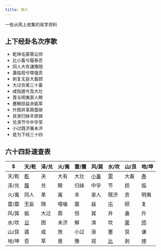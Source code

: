 ```yaml
---
title: 简介
---
```


一些从网上收集的易学资料

## 上下经卦名次序歌

* 乾坤屯蒙需讼师
* 比小畜兮履泰否
* 同人大有谦豫随
* 蛊临观兮噬嗑贲
* 剥复无妄大畜颐
* 大过坎离三十备
* 咸恒遁兮及大壮
* 晋与明夷家人睽
* 蹇解损益夬姤萃
* 升困井革鼎震继
* 艮渐归妹丰旅巽
* 兑涣节兮中孚至
* 小过既济兼未济
* 是为下经三十四

## 六十四卦速查表

| $     | 天/乾                 | 泽/兑 | 火/离 | 雷/震 | 风/巽                     | 水/坎                 | 山/艮                 | 地/坤                |
| ----- | --------------------- | ----- | ----- | ----- | ------------------------- | --------------------- | --------------------- | -------------------- |
| 天/乾 | [乾](iching/01-qian/) | 夬    | 大有  | 大壮  | [小畜](iching/09-xiaoxu/) | [需](iching/05-xu/)   | 大畜                  | [泰](iching/11-tai/) |
| 泽/兑 | [履](iching/10-lv/)   | 兑    | 睽    | 归妹  | 中孚                      | 节                    | 损                    | 临                   |
| 火/离 | 同人                  | 革    | 离    | 丰    | 家人                      | 既济                  | 贲                    | 明夷                 |
| 雷/震 | 无妄                  | 随    | 噬嗑  | 震    | 益                        | [屯](iching/03-zhun/) | 颐                    | 复                   |
| 风/巽 | 姤                    | 大过  | 鼎    | 恒    | 巽                        | 井                    | 蛊                    | 升                   |
| 水/坎 | [讼](iching/06-song/) | 困    | 未济  | 解    | 涣                        | 坎                    | [蒙](iching/04-meng/) | [师](iching/07-shi/) |
| 山/艮 | 遁                    | 咸    | 旅    | 小过  | 渐                        | 蹇                    | 艮                    | 谦                   |
| 地/坤 | 否                    | 萃    | 晋    | 豫    | 观                        | [比](iching/08-bi/)   | 剥                    | [坤](iching/02-kun/) |
